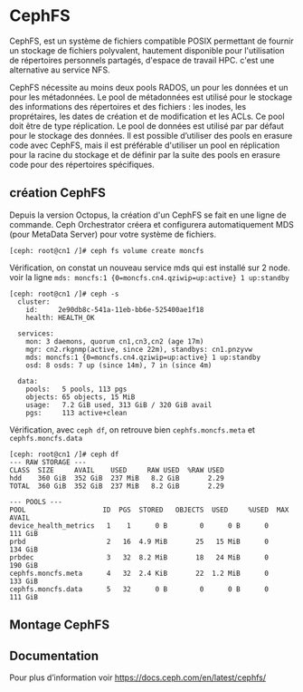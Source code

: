 # CephFS
CephFS, est un système de fichiers compatible POSIX permettant de fournir un stockage de fichiers polyvalent, hautement disponible pour l'utilisation 
de répertoires personnels partagés, d'espace de travail HPC. c'est une alternative au service NFS.

CephFS nécessite au moins deux pools RADOS, un pour les données et un pour les métadonnées.
Le pool de métadonnées est utilisé pour le stockage des informations des répertoires et des fichiers : les inodes, les
proprétaires, les dates de création et de modification et les ACLs. Ce pool doit être de type réplication.
Le pool de données est utilisé par par défaut pour le stockage des données.
Il est possible d’utiliser des pools en erasure code avec CephFS, mais il est préférable d'utiliser un pool en réplication
pour la racine du stockage et de définir par la suite des pools en erasure code pour des répertoires spécifiques.

## création CephFS
Depuis la version Octopus, la création d'un CephFS se fait en une ligne de commande.
Ceph Orchestrator créera et configurera automatiquement MDS (pour MetaData Server) pour votre système de fichiers.
```
[ceph: root@cn1 /]# ceph fs volume create moncfs   
```
Vérification, on constat un nouveau service mds qui est installé sur 2 node. voir la ligne ```mds: moncfs:1 {0=moncfs.cn4.qziwip=up:active} 1 up:standby```   
```
[ceph: root@cn1 /]# ceph -s
  cluster:
    id:     2e90db8c-541a-11eb-bb6e-525400ae1f18
    health: HEALTH_OK
 
  services:
    mon: 3 daemons, quorum cn1,cn3,cn2 (age 17m)
    mgr: cn2.rkgnmp(active, since 22m), standbys: cn1.pnzyvw
    mds: moncfs:1 {0=moncfs.cn4.qziwip=up:active} 1 up:standby
    osd: 8 osds: 7 up (since 14m), 7 in (since 4m)
 
  data:
    pools:   5 pools, 113 pgs
    objects: 65 objects, 15 MiB
    usage:   7.2 GiB used, 313 GiB / 320 GiB avail
    pgs:     113 active+clean
```
Vérification, avec ```ceph df```, on retrouve bien ```cephfs.moncfs.meta``` et ```cephfs.moncfs.data```
```
[ceph: root@cn1 /]# ceph df
--- RAW STORAGE ---
CLASS  SIZE     AVAIL    USED     RAW USED  %RAW USED
hdd    360 GiB  352 GiB  237 MiB   8.2 GiB       2.29
TOTAL  360 GiB  352 GiB  237 MiB   8.2 GiB       2.29
 
--- POOLS ---
POOL                   ID  PGS  STORED   OBJECTS  USED     %USED  MAX AVAIL
device_health_metrics   1    1      0 B        0      0 B      0    111 GiB
prbd                    2   16  4.9 MiB       25   15 MiB      0    134 GiB
prbdec                  3   32  8.2 MiB       18   24 MiB      0    190 GiB
cephfs.moncfs.meta      4   32  2.4 KiB       22  1.2 MiB      0    133 GiB
cephfs.moncfs.data      5   32      0 B        0      0 B      0    111 GiB

```
## Montage CephFS

## Documentation
Pour plus d’information voir https://docs.ceph.com/en/latest/cephfs/
